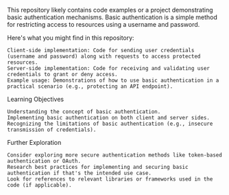 This repository likely contains code examples or a project demonstrating basic authentication mechanisms. Basic authentication is a simple method for restricting access to resources using a username and password.

Here's what you might find in this repository:

    Client-side implementation: Code for sending user credentials (username and password) along with requests to access protected resources.
    Server-side implementation: Code for receiving and validating user credentials to grant or deny access.
    Example usage: Demonstrations of how to use basic authentication in a practical scenario (e.g., protecting an API endpoint).

Learning Objectives

    Understanding the concept of basic authentication.
    Implementing basic authentication on both client and server sides.
    Recognizing the limitations of basic authentication (e.g., insecure transmission of credentials).

Further Exploration

    Consider exploring more secure authentication methods like token-based authentication or OAuth.
    Research best practices for implementing and securing basic authentication if that's the intended use case.
    Look for references to relevant libraries or frameworks used in the code (if applicable).


